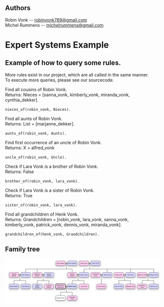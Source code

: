 ## Authors
Robin Vonk -- robinvonk789@gmail.com\
Michel Rummens -- michelrummens@gmail.com

# Expert Systems Example

## Example of how to query some rules.
More rules exist in our project, which are all called in the same manner.\
To execute more queries, please see our sourcecode.

Find all cousins of Robin Vonk.\
Returns: Nieces = [sanna_vonk, kimberly_vonk, miranda_vonk, cynthia_dekker].

```shell script
nieces_of(robin_vonk, Nieces).
```

Find all aunts of Robin Vonk. \
Returns: List = [marjanne_dekker].
```shell script
aunts_of(robin_vonk, Aunts).
```

Find first occurrence of an uncle of Robin Vonk. \
Returns: X = alfred_vonk 
```shell script
uncle_of(robin_vonk, Uncle).
```

Check if Lara Vonk is a brother of Robin Vonk. \
Returns: False
```shell script
brother_of(robin_vonk, lara_vonk).
```

Check if Lara Vonk is a sister of Robin Vonk. \
Returns: True
```shell script
sister_of(robin_vonk, lara_vonk).
```

Find all grandchildren of Henk Vonk. \
Returns: Grandchildren = [robin_vonk, lara_vonk, sanna_vonk, kimberly_vonk, patrick_vonk, dennis_vonk, miranda_vonk].

```shell script
grandchildren_of(henk_vonk, Grandchildren).
```
## Family tree
![](img/FamilyTree.jpeg)
